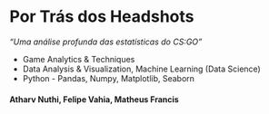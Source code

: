 # Por Trás dos Headshots
<i><q>Uma análise profunda das estatísticas do CS:GO</i>

- Game Analytics & Techniques
- Data Analysis & Visualization, Machine Learning (Data Science)
- Python - Pandas, Numpy, Matplotlib, Seaborn

#### Atharv Nuthi, Felipe Vahia, Matheus Francis

